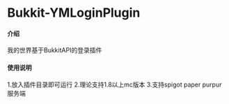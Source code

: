 # Bukkit-YMLoginPlugin

#### 介绍
我的世界基于BukkitAPI的登录插件


#### 使用说明

1.放入插件目录即可运行
2.理论支持1.8以上mc版本
3.支持spigot paper purpur 服务端

